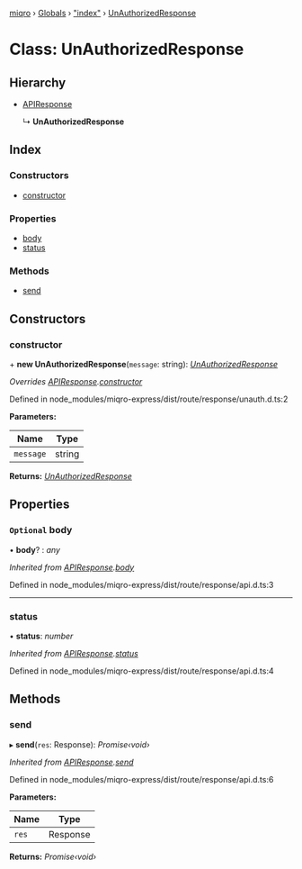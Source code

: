 [miqro](../README.md) › [Globals](../globals.md) › ["index"](../modules/_index_.md) › [UnAuthorizedResponse](_index_.unauthorizedresponse.md)

# Class: UnAuthorizedResponse

## Hierarchy

* [APIResponse](_index_.apiresponse.md)

  ↳ **UnAuthorizedResponse**

## Index

### Constructors

* [constructor](_index_.unauthorizedresponse.md#constructor)

### Properties

* [body](_index_.unauthorizedresponse.md#optional-body)
* [status](_index_.unauthorizedresponse.md#status)

### Methods

* [send](_index_.unauthorizedresponse.md#send)

## Constructors

###  constructor

\+ **new UnAuthorizedResponse**(`message`: string): *[UnAuthorizedResponse](_index_.unauthorizedresponse.md)*

*Overrides [APIResponse](_index_.apiresponse.md).[constructor](_index_.apiresponse.md#constructor)*

Defined in node_modules/miqro-express/dist/route/response/unauth.d.ts:2

**Parameters:**

Name | Type |
------ | ------ |
`message` | string |

**Returns:** *[UnAuthorizedResponse](_index_.unauthorizedresponse.md)*

## Properties

### `Optional` body

• **body**? : *any*

*Inherited from [APIResponse](_index_.apiresponse.md).[body](_index_.apiresponse.md#optional-body)*

Defined in node_modules/miqro-express/dist/route/response/api.d.ts:3

___

###  status

• **status**: *number*

*Inherited from [APIResponse](_index_.apiresponse.md).[status](_index_.apiresponse.md#status)*

Defined in node_modules/miqro-express/dist/route/response/api.d.ts:4

## Methods

###  send

▸ **send**(`res`: Response): *Promise‹void›*

*Inherited from [APIResponse](_index_.apiresponse.md).[send](_index_.apiresponse.md#send)*

Defined in node_modules/miqro-express/dist/route/response/api.d.ts:6

**Parameters:**

Name | Type |
------ | ------ |
`res` | Response |

**Returns:** *Promise‹void›*
